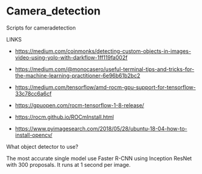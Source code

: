 # Camera_detection
Scripts for cameradetection

LINKS

- https://medium.com/coinmonks/detecting-custom-objects-in-images-video-using-yolo-with-darkflow-1ff119fa002f
- https://medium.com/@monocasero/useful-terminal-tips-and-tricks-for-the-machine-learning-practitioner-6e96b61b2bc2
- https://medium.com/tensorflow/amd-rocm-gpu-support-for-tensorflow-33c78cc6a6cf
- https://gpuopen.com/rocm-tensorflow-1-8-release/
- https://rocm.github.io/ROCmInstall.html

- https://www.pyimagesearch.com/2018/05/28/ubuntu-18-04-how-to-install-opencv/

What object detector to use?

The most accurate single model use Faster R-CNN using Inception ResNet with 300 proposals. It runs at 1 second per image.


